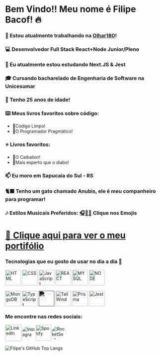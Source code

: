 # Bem Vindo!! Meu nome é Filipe Bacof! 🔥

### 🔭 Estou atualmente trabalhando na [Olhar180](https://www.olhar180.com.br)!
### 💻 Desenvolvedor Full Stack React+Node Junior/Pleno
### 🌱 Eu atualmente estou estudando Next.JS & Jest
### 🎓 Cursando bacharelado de Engenharia de Software na Unicesumar
### 🎂 Tenho 25 anos de idade!
### ⌨️  Meus livros favoritos sobre código:
- 📘Código Limpo!
- 📙O Programador Pragmático!
### ⭐ Livros favoritos:
- 📗O Caibalion!
- 📓Mais esperto que o diabo!
### 📫 Eu moro em Sapucaia do Sul - RS
### 🐈‍⬛ Tenho um gato chamado Anubis, ele é meu companheiro para programar!
### 🎶 Estilos Musicais Preferidos: <a href="https://filipe-bacof.github.io/Musicas-Bacof/" target="_blank">🎧🍷🗿</a> Clique nos Emojis

# <a href="https://portifolio-filipe-bacof.vercel.app/" target="_blank">📎 Clique aqui para ver o meu portifólio</a>
### Tecnologias que eu gosto de usar no dia a dia 🔧
<div>
  <a href="https://developer.mozilla.org/en-US/docs/Web/HTML" target="_blank"><img align="center" alt="HTML" height="50" width="50" src="https://cdn.jsdelivr.net/gh/devicons/devicon/icons/html5/html5-original.svg" /></a>
  <a href="https://developer.mozilla.org/en-US/docs/Web/CSS" target="_blank"><img align="center" alt="CSS" height="50" width="50" src="https://cdn.jsdelivr.net/gh/devicons/devicon/icons/css3/css3-original.svg" /></a>
  <a href="https://developer.mozilla.org/en-US/docs/Web/JavaScript" target="_blank"><img align="center" alt="JavaScript" height="50" width="50" src="https://cdn.jsdelivr.net/gh/devicons/devicon/icons/javascript/javascript-original.svg" /></a>
  <a href="https://legacy.reactjs.org/docs" target="_blank"><img align="center" alt="REACT" height="50" width="50" src="https://cdn.jsdelivr.net/gh/devicons/devicon/icons/react/react-original.svg" /></a>
  <a href="https://dev.mysql.com/doc/" target="_blank"><img align="center" alt="MYSQL" height="50" width="50" src="https://cdn.jsdelivr.net/gh/devicons/devicon/icons/mysql/mysql-original.svg" /></a>
  <a href="https://nodejs.org/en/docs" target="_blank"><img align="center" alt="NODE" height="50" width="50" src="https://cdn.jsdelivr.net/gh/devicons/devicon/icons/nodejs/nodejs-original.svg" /></a>
  <br/><br/>
  <a href="https://www.mongodb.com/docs/" target="_blank"><img align="center" alt="MongoDB" height="50" width="50" src="https://cdn.jsdelivr.net/gh/devicons/devicon/icons/mongodb/mongodb-original.svg" /></a>
  <a href="https://www.typescriptlang.org/docs/" target="_blank"><img align="center" alt="TypeScript" height="50" width="50" src="https://cdn.jsdelivr.net/gh/devicons/devicon/icons/typescript/typescript-original.svg" /></a>
  <a href="https://nextjs.org/docs" target="_blank"><img align="center" alt="NextJS" height="50" width="50" src="https://cdn.jsdelivr.net/gh/devicons/devicon/icons/nextjs/nextjs-original.svg" style="filter: invert(100%);"/></a>
  <a href="https://tailwindcss.com/docs" target="_blank"><img align="center" alt="TailWind" height="50" width="50" src="https://cdn.jsdelivr.net/gh/devicons/devicon/icons/tailwindcss/tailwindcss-plain.svg" /></a>
  <a href="https://www.prisma.io/docs" target="_blank"><img align="center" alt="Prisma" height="50" width="50" src="https://cdn.worldvectorlogo.com/logos/prisma-3.svg"/></a>
  <a href="https://jestjs.io/docs/getting-started" target="_blank"><img align="center" alt="Jest" height="50" width="50" src="https://cdn.jsdelivr.net/gh/devicons/devicon/icons/jest/jest-plain.svg" /></a>
</div>

### Me encontre nas redes sociais:
<div style="display: flex; align-items: center">
  <a href="https://www.linkedin.com/in/filipe-bacof/" target="_blank"><img height="53px" width="53px" src="https://img.icons8.com/color/512/linkedin-circled--v1.png" alt="LinkedIn"></a>
  <a href="https://www.instagram.com/filipe.bacof/" target="_blank"><img height="45px" width="45px" src="https://cpaq.ufms.br/files/2022/03/Instagram-logo-free-download-PNG-e1647376733700.png" alt="Instagram" style="border-radius: 50%"></a>
  <a href="https://open.spotify.com/user/8k3a5mqfxtf78erfftdjjp03e" target="_blank"><img height="50px" width="50px" src="https://www.freepnglogos.com/uploads/spotify-logo-png/spotify-icon-green-logo-8.png" alt="Spotify"></a>
  <a href="https://app.rocketseat.com.br/me/filipe-bacof" target="_blank"><img height="47px" width="47px" src="https://avatars.githubusercontent.com/u/28929274?s=280&v=4" alt="RocketSeat" style="border-radius: 50%"></a>
</div>

<!--
![Filipe's GitHub Stats](https://github-readme-stats.vercel.app/api?username=Filipe-Bacof&show_icons=true&theme=transparent)
-->
![Filipe's GitHub Top Langs](https://github-readme-stats.vercel.app/api/top-langs/?username=Filipe-Bacof&layout=compact&theme=transparent)
<!--
![Snake animation](https://github.com/Filipe-Bacof/Filipe-Bacof/blob/output/github-contribution-grid-snake.svg)
-->
